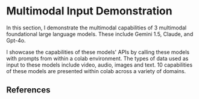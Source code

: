 # Multimodal Input Demonstration

In this section, I demonstrate the multimodal capabilities of 3 multimodal foundational large language models. These include Gemini 1.5, Claude, and Gpt-4o.

I showcase the capabilities of these models' APIs by calling these models with prompts from within a colab environment. The types of data used as input to these models include video, audio, images and text. 10 capabilities of these models are presented within colab across a variety of domains. 

## References


